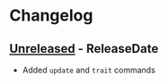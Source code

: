 # Changelog

<!-- next-header -->

## [Unreleased] - ReleaseDate
- Added `update` and `trait` commands

<!-- next-url -->

[unreleased]: https://github.com/mrvillage/search-gwas/compare/v0.0.0...HEAD
